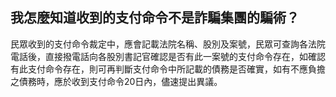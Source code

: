 ## 我怎麼知道收到的支付命令不是詐騙集團的騙術？

民眾收到的支付命令裁定中，應會記載法院名稱、股別及案號，民眾可查詢各法院電話後，直接撥電話向各股別書記官確認是否有此一案號的支付命令存在，如確認有此支付命令存在，則可再判斷支付命令中所記載的債務是否確實，如有不應負擔之債務時，應於收到支付命令20日內，儘速提出異議。
